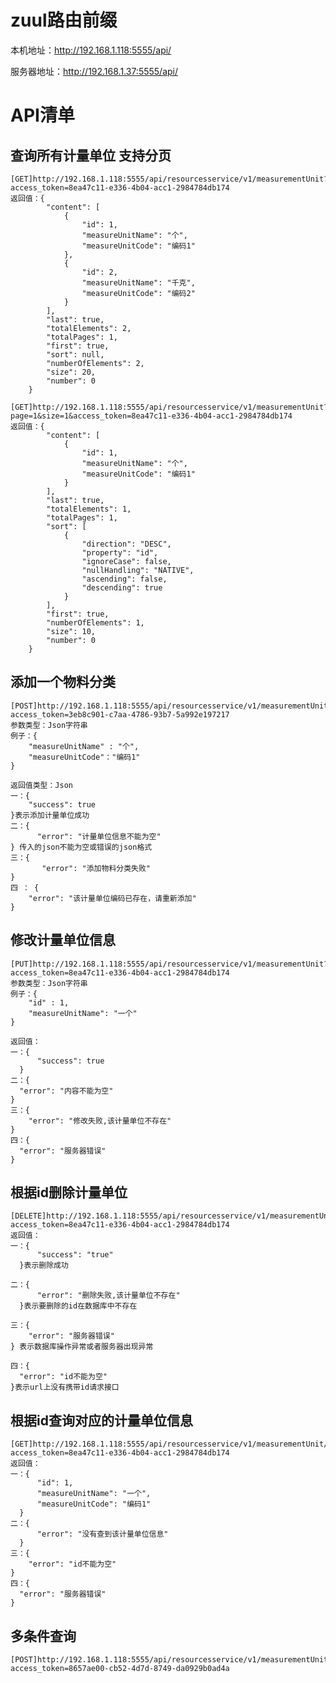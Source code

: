 # zuul路由前缀
本机地址：http://192.168.1.118:5555/api/

服务器地址：http://192.168.1.37:5555/api/

# API清单
## 查询所有计量单位 支持分页
    [GET]http://192.168.1.118:5555/api/resourcesservice/v1/measurementUnit?access_token=8ea47c11-e336-4b04-acc1-2984784db174
    返回值：{
            "content": [
                {
                    "id": 1,
                    "measureUnitName": "个",
                    "measureUnitCode": "编码1"
                },
                {
                    "id": 2,
                    "measureUnitName": "千克",
                    "measureUnitCode": "编码2"
                }
            ],
            "last": true,
            "totalElements": 2,
            "totalPages": 1,
            "first": true,
            "sort": null,
            "numberOfElements": 2,
            "size": 20,
            "number": 0
        }

    [GET]http://192.168.1.118:5555/api/resourcesservice/v1/measurementUnit?page=1&size=1&access_token=8ea47c11-e336-4b04-acc1-2984784db174
    返回值：{
            "content": [
                {
                    "id": 1,
                    "measureUnitName": "个",
                    "measureUnitCode": "编码1"
                }
            ],
            "last": true,
            "totalElements": 1,
            "totalPages": 1,
            "sort": [
                {
                    "direction": "DESC",
                    "property": "id",
                    "ignoreCase": false,
                    "nullHandling": "NATIVE",
                    "ascending": false,
                    "descending": true
                }
            ],
            "first": true,
            "numberOfElements": 1,
            "size": 10,
            "number": 0
        }


## 添加一个物料分类
    [POST]http://192.168.1.118:5555/api/resourcesservice/v1/measurementUnit?access_token=3eb8c901-c7aa-4786-93b7-5a992e197217
    参数类型：Json字符串
    例子：{
        "measureUnitName" : "个",
        "measureUnitCode"："编码1"
    }

    返回值类型：Json
    一：{
        "success": true
    }表示添加计量单位成功
    二：{
          "error": "计量单位信息不能为空"
    } 传入的json不能为空或错误的json格式
    三：{
           "error": "添加物料分类失败"
    }
    四 ： {
        "error": "该计量单位编码已存在，请重新添加"
    }

## 修改计量单位信息
    [PUT]http://192.168.1.118:5555/api/resourcesservice/v1/measurementUnit?access_token=8ea47c11-e336-4b04-acc1-2984784db174
    参数类型：Json字符串
    例子：{
       	"id" : 1,
       	"measureUnitName": "一个"
    }

    返回值：
    一：{
          "success": true
      }
    二：{
      "error": "内容不能为空"
    }
    三：{
        "error": "修改失败,该计量单位不存在"
    }
    四：{
      "error": "服务器错误"
    }

## 根据id删除计量单位
    [DELETE]http://192.168.1.118:5555/api/resourcesservice/v1/measurementUnit/2?access_token=8ea47c11-e336-4b04-acc1-2984784db174
    返回值：
    一：{
          "success": "true"
      }表示删除成功

    二：{
          "error": "删除失败,该计量单位不存在"
      }表示要删除的id在数据库中不存在

    三：{
        "error": "服务器错误"
    } 表示数据库操作异常或者服务器出现异常

    四：{
      "error": "id不能为空"
    }表示url上没有携带id请求接口

## 根据id查询对应的计量单位信息
    [GET]http://192.168.1.118:5555/api/resourcesservice/v1/measurementUnit/1?access_token=8ea47c11-e336-4b04-acc1-2984784db174
    返回值：
    一：{
          "id": 1,
          "measureUnitName": "一个",
          "measureUnitCode": "编码1"
      }
    二：{
          "error": "没有查到该计量单位信息"
      }
    三：{
        "error": "id不能为空"
    }
    四：{
      "error": "服务器错误"
    }
## 多条件查询
    [POST]http://192.168.1.118:5555/api/resourcesservice/v1/measurementUnit/searchMeasurementUnit?access_token=8657ae00-cb52-4d7d-8749-da0929b0ad4a